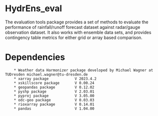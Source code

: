 # HydrEns_eval
The evaluation tools package provides a set of methods to evaluate the performance of rainfall/runoff forecast dataset
against radar/gauge observation dataset.
It also works with ensemble data sets, and provides contingency table metrics for either grid or array based comparison. 
# Dependencies
        * Weather data Harmonizer package developed by Michael Wagner at TUDresden michael.wagner@tu-dresden.de
        * xarray package            V 2023.4.2 
        * xskillscore package       V 0.00.24
        * geopandas package         V 0.12.02
        * pyshp package             V 2.03.01
        * pyproj package            V 3.05.00
        * odc-geo package           V 0.03.03
        * rioxarray package         V 0.14.01
        * pandas                    V 1.04.00
